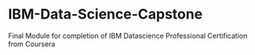 # IBM-Data-Science-Capstone
Final Module for completion of IBM Datascience Professional Certification from Coursera
